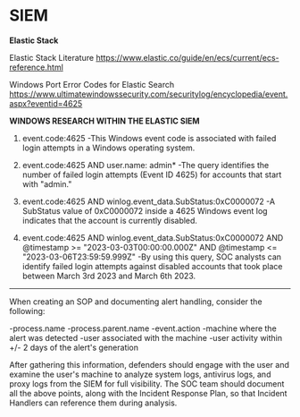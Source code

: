 # SIEM

**Elastic Stack**

Elastic Stack Literature https://www.elastic.co/guide/en/ecs/current/ecs-reference.html

Windows Port Error Codes for Elastic Search https://www.ultimatewindowssecurity.com/securitylog/encyclopedia/event.aspx?eventid=4625

**WINDOWS RESEARCH WITHIN THE ELASTIC SIEM**

1. event.code:4625 
-This Windows event code is associated with failed login attempts in a Windows operating system.

2. event.code:4625 AND user.name: admin*
-The query identifies the number of failed login attempts (Event ID 4625) for accounts that start with "admin."

3. event.code:4625 AND winlog.event_data.SubStatus:0xC0000072 
-A SubStatus value of 0xC0000072 inside a 4625 Windows event log indicates that the account is currently disabled.

4. event.code:4625 AND winlog.event_data.SubStatus:0xC0000072 AND @timestamp >= "2023-03-03T00:00:00.000Z" AND @timestamp <= "2023-03-06T23:59:59.999Z"
-By using this query, SOC analysts can identify failed login attempts against disabled accounts that took place between March 3rd 2023 and March 6th 2023.
------------------------------------

When creating an SOP and documenting alert handling, consider the following:

-process.name
-process.parent.name
-event.action
-machine where the alert was detected
-user associated with the machine
-user activity within +/- 2 days of the alert's generation

After gathering this information, defenders should engage with the user and examine the user's machine to analyze system logs, antivirus logs, and proxy logs from the SIEM for full visibility.
The SOC team should document all the above points, along with the Incident Response Plan, so that Incident Handlers can reference them during analysis.

